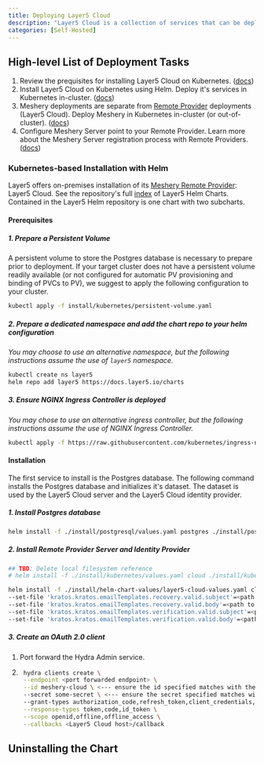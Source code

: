 ```yaml
---
title: Deploying Layer5 Cloud
description: "Layer5 Cloud is a collection of services that can be deployed on-premises using Helm."
categories: [Self-Hosted]
---
```


## High-level List of Deployment Tasks

<ol>
    <li>Review the prequisites for installing Layer5 Cloud on Kubernetes. (<a href="https://docs.layer5.io/self-hosted/">docs</a>)</li>
    </li>
    <li>Install Layer5 Cloud on Kubernetes using Helm. Deploy it's services in Kubernetes in-cluster. (<a href="https://docs.layer5.io/self-hosted/">docs</a>)</li>
    <li>Meshery deployments are separate from <a href="https://docs.meshery.io/extensibility/providers">Remote Provider</a> deployments (Layer5 Cloud). Deploy Meshery in Kubernetes in-cluster (or out-of-cluster). (<a href="https://docs.meshery.io/installation/quick-start">docs</a>)</li>
    <li>Configure Meshery Server point to your Remote Provider. Learn more about the Meshery Server registration process with Remote Providers. (<a href="https://docs.meshery.io/extensibility/providers#meshery-server-registration">docs</a>)</li>
</ol>

### Kubernetes-based Installation with Helm

Layer5 offers on-premises installation of its [Meshery Remote Provider](https://docs.meshery.io/extensibility/providers): Layer5 Cloud. See the repository's full [index](https://docs.layer5.io/charts) of Layer5 Helm Charts. Contained in the Layer5 Helm repository is one chart with two subcharts.

#### Prerequisites

##### 1. Prepare a Persistent Volume

A persistent volume to store the Postgres database is necessary to prepare prior to deployment. If your target cluster does not have a persistent volume readily available (or not configured for automatic PV provisioning and binding of PVCs to PV), we suggest to apply the following configuration to your cluster.

```bash
kubectl apply -f install/kubernetes/persistent-volume.yaml
```

##### 2. Prepare a dedicated namespace and add the chart repo to your helm configuration

*You may choose to use an alternative namespace, but the following instructions assume the use of `layer5` namespace.*

```bash
kubectl create ns layer5
helm repo add layer5 https://docs.layer5.io/charts
```

##### 3. Ensure NGINX Ingress Controller is deployed

*You may chose to use an alternative ingress controller, but the following instructions assume the use of NGINX Ingress Controller.*

```bash
kubectl apply -f https://raw.githubusercontent.com/kubernetes/ingress-nginx/controller-v1.8.2/deploy/static/provider/cloud/deploy.yaml
```

#### Installation

The first service to install is the Postgres database. The following command installs the Postgres database and initializes it's dataset. The dataset is used by the Layer5 Cloud server and the Layer5 Cloud identity provider.


##### 1. Install Postgres database

```bash
helm install -f ./install/postgresql/values.yaml postgres ./install/postgresql -n <namespace>
```

##### 2. Install Remote Provider Server and Identity Provider

```bash
## TBD: Delete local filesystem reference
# helm install -f ./install/kubernetes/values.yaml cloud ./install/kubernetes -n <namespace>`

helm install -f ./install/helm-chart-values/layer5-cloud-values.yaml cloud ./install/kubernetes -n postgres \
--set-file 'kratos.kratos.emailTemplates.recovery.valid.subject'=<path to the email templates to override>/valid/email-recover-subject.body.gotmpl \
--set-file 'kratos.kratos.emailTemplates.recovery.valid.body'=<path to the email templates to override>/valid/email-recover.body.gotmpl \
--set-file 'kratos.kratos.emailTemplates.verification.valid.subject'=<path to the email templates to override>/valid/email-verify-subject.body.gotmpl \
--set-file 'kratos.kratos.emailTemplates.verification.valid.body'=<path to the email templates to override>/valid/email-verify.body.gotmpl
```

##### 3. Create an OAuth 2.0 client
1. Port forward the Hydra Admin service.
2. ```bash
    hydra clients create \
    --endpoint <port forwarded endpoint> \
    --id meshery-cloud \ <--- ensure the id specified matches with the env.oauthclientid in values.yaml
    --secret some-secret \ <--- ensure the secret specified matches with the env.oauthsecret in values.yaml
    --grant-types authorization_code,refresh_token,client_credentials,implicit \
    --response-types token,code,id_token \
    --scope openid,offline,offline_access \
    --callbacks <Layer5 Cloud host>/callback 
    ```

## Uninstalling the Chart

    